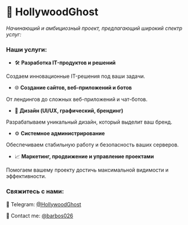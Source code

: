 # 👻 HollywoodGhost

*Начинающий и амбициозный проект, предлагающий широкий спектр услуг:*

### Наши услуги:

- 🛠️ **Разработка IT-продуктов и решений**

Создаем инновационные IT-решения под ваши задачи.

- 🌐 **Создание сайтов, веб-приложений и ботов**

От лендингов до сложных веб-приложений и чат-ботов.

- 🎨 **Дизайн (UI/UX, графический, брендинг)**

Разрабатываем уникальный дизайн, который выделит ваш бренд.

- ⚙️ **Системное администрирование**

Обеспечиваем стабильную работу и безопасность ваших серверов.

- 📈 **Маркетинг, продвижение и управление проектами**

Помогаем вашему проекту достичь максимальной видимости и эффективности.

### Свяжитесь с нами:

💬 Telegram: [@HollywoodGhost](https://t.me/HollywoodGhost_Project)

💬 Contact me: [@barbos026](https://t.me/barbos026)

